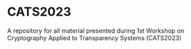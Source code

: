 # CATS2023
A repository for all material presented during 1st Workshop on Cryptography Applied to Transparency Systems (CATS2023)
